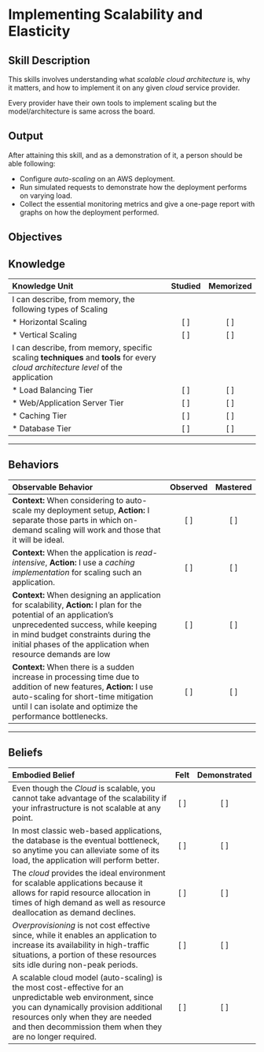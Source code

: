 # Implementing Scalability and Elasticity

**Skill Description**
----------
This skills involves understanding what _scalable cloud architecture_ is, why it matters, and how to implement it on any given _cloud_ service provider. 

Every provider have their own tools to implement scaling but the model/architecture is same across the board.


**Output**
----------
After attaining this skill, and as a demonstration of it, a person should be able following:

- Configure _auto-scaling_ on an AWS deployment.
- Run simulated requests to demonstrate how the deployment performs on varying load.
- Collect the essential monitoring metrics and give a one-page report with graphs on how the deployment performed.


**Objectives**
----------
## **Knowledge**

| Knowledge Unit   |      Studied      | Memorized |
|:-------------|:------------------:|:--------:|
| I can describe, from memory, the following types of Scaling | | |
| * Horizontal Scaling  | [ ] | [ ]  |
| * Vertical Scaling    | [ ] | [ ]  |
| I can describe, from memory, specific scaling **techniques** and **tools** for every _cloud architecture level_ of the application | |  |
| * Load Balancing Tier         | [ ] | [ ]  |
| * Web/Application Server Tier | [ ] | [ ]  |
| * Caching Tier                | [ ] | [ ]  |
| * Database Tier               | [ ] | [ ]  |

----------


## **Behaviors**

| Observable Behavior   |      Observed      | Mastered |
|:-------------|:------------------:|:--------:|
| **Context:** When considering to auto-scale my deployment setup, **Action:** I separate those parts in which on-demand scaling will work and those that it will be ideal. | [ ] | [ ]  |
| **Context:** When the application is _read-intensive_, **Action:** I use a _caching implementation_ for scaling such an application. | [ ] | [ ]  |
| **Context:** When designing an application for scalability, **Action:** I plan for the potential of an application’s unprecedented success, while keeping in mind budget constraints during the initial phases of the application when resource demands are low | [ ] | [ ]  |
| **Context:** When there is a sudden increase in processing time due to addition of new features,  **Action:** I use auto-scaling for short-time mitigation until I can isolate and optimize the performance bottlenecks. | [ ] | [ ]  |


----------


## **Beliefs**

| Embodied Belief   |      Felt      | Demonstrated |
|:-------------|:------------------:|:--------:|
| Even though the _Cloud_ is scalable, you cannot take advantage of the scalability if your infrastructure is not scalable at any point. | [ ] | [ ]  |
| In most classic web-based applications, the database is the eventual bottleneck, so anytime you can alleviate some of its load, the application will perform better. | [ ] | [ ]  |
| The _cloud_ provides the ideal environment for scalable applications because it allows for rapid resource allocation in times of high demand as well as resource deallocation as demand declines. | [ ] | [ ]  |
| _Overprovisioning_ is not cost effective since, while it enables an application to increase its availability in high-traffic situations, a portion of these resources sits idle during non-peak periods. | [ ] | [ ]  |
| A scalable cloud model (auto-scaling) is the most cost-effective for an unpredictable web environment, since you can dynamically provision additional resources only when they are needed and then decommission them when they are no longer required. | [ ] | [ ]  |

